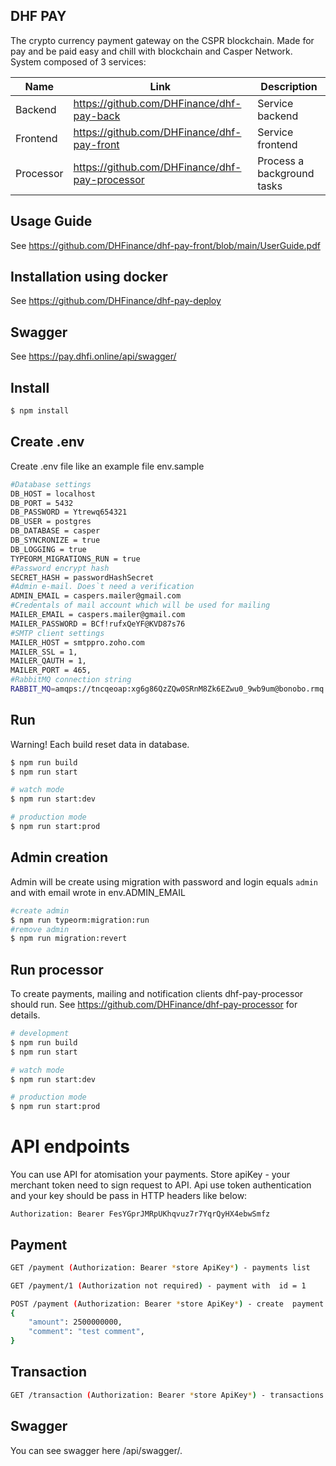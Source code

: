 ## DHF PAY
The crypto currency payment gateway on the CSPR blockchain. Made for pay and be paid easy and chill with blockchain and Casper Network.
System composed of 3 services:

|       Name         |            Link              |        Description                 |
|----------------|-------------------------------|-----------------------------|
|Backend  |<https://github.com/DHFinance/dhf-pay-back>            | Service backend            |
|Frontend          |<https://github.com/DHFinance/dhf-pay-front>            |Service frontend            |
|Processor          |<https://github.com/DHFinance/dhf-pay-processor>| Process a background tasks|

## Usage Guide 
See https://github.com/DHFinance/dhf-pay-front/blob/main/UserGuide.pdf

## Installation using docker
See https://github.com/DHFinance/dhf-pay-deploy

## Swagger
See https://pay.dhfi.online/api/swagger/

## Install

```bash
$ npm install
```

## Create .env
Create .env file like an example file env.sample

```bash
#Database settings
DB_HOST = localhost
DB_PORT = 5432
DB_PASSWORD = Ytrewq654321
DB_USER = postgres
DB_DATABASE = casper
DB_SYNCRONIZE = true
DB_LOGGING = true
TYPEORM_MIGRATIONS_RUN = true
#Password encrypt hash
SECRET_HASH = passwordHashSecret
#Admin e-mail. Does`t need a verification 
ADMIN_EMAIL = caspers.mailer@gmail.com
#Credentals of mail account which will be used for mailing
MAILER_EMAIL = caspers.mailer@gmail.com
MAILER_PASSWORD = BCf!rufxQeYF@KVD87s76
#SMTP client settings
MAILER_HOST = smtppro.zoho.com
MAILER_SSL = 1,
MAILER_QAUTH = 1,
MAILER_PORT = 465,
#RabbitMQ connection string
RABBIT_MQ=amqps://tncqeoap:xg6g86QzZQw0SRnM8Zk6EZwu0_9wb9um@bonobo.rmq.cloudamqp.com/tncqeoap
```

## Run
Warning! Each build reset data in database.
```bash
$ npm run build
$ npm run start

# watch mode
$ npm run start:dev

# production mode
$ npm run start:prod
```

## Admin creation
Admin will be create using migration with password and login equals `admin` and with email wrote in env.ADMIN_EMAIL
```bash
#create admin
$ npm run typeorm:migration:run
#remove admin
$ npm run migration:revert
```

## Run processor
To create payments, mailing and notification clients dhf-pay-processor should run. See <https://github.com/DHFinance/dhf-pay-processor> for details.
```bash
# development
$ npm run build
$ npm run start

# watch mode
$ npm run start:dev

# production mode
$ npm run start:prod
```

# API endpoints  
You can use API for atomisation your payments. 
Store apiKey - your merchant token  need to sign request to API. Api use token authentication and your key should be pass in HTTP headers  like below:

``Authorization: Bearer FesYGprJMRpUKhqvuz7r7YqrQyHX4ebwSmfz ``

## Payment

```bash
GET /payment (Authorization: Bearer *store ApiKey*) - payments list

GET /payment/1 (Authorization not required) - payment with  id = 1

POST /payment (Authorization: Bearer *store ApiKey*) - create  payment 
{ 
    "amount": 2500000000,
    "comment": "test comment",
}
```

## Transaction

```bash
GET /transaction (Authorization: Bearer *store ApiKey*) - transactions list 
```
## Swagger
You can see swagger here /api/swagger/.
